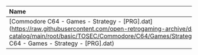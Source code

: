 |Name|Size|
|:---|---:|
|[Commodore C64 - Games - Strategy - [PRG].dat](https://raw.githubusercontent.com/open-retrogaming-archive/dat-catalog/main/root/basic/TOSEC/Commodore/C64/Games/Strategy/[PRG]/Commodore C64 - Games - Strategy - [PRG].dat)|199756|
